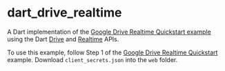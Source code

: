 dart_drive_realtime
===================
A Dart implementation of the [Google Drive Realtime Quickstart example](https://developers.google.com/drive/realtime/realtime-quickstart) using the Dart [Drive](http://pub.dartlang.org/packages/google_drive_v2_api) and [Realtime](http://pub.dartlang.org/packages/google_drive_realtime) APIs.

To use this example, follow Step 1 of the [Google Drive Realtime Quickstart](https://developers.google.com/drive/realtime/realtime-quickstart#step_1_activate_the_drive_api) example.  Download `client_secrets.json` into the `web` folder.
